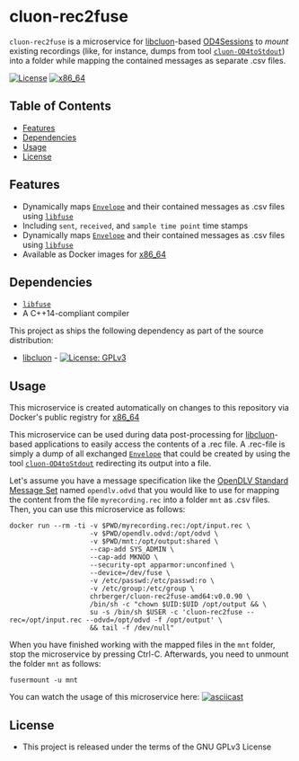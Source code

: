 # cluon-rec2fuse

`cluon-rec2fuse` is a microservice for [libcluon](https://github.com/chrberger/libcluon)-based [OD4Sessions](https://github.com/chalmers-revere/opendlv) to _mount_ existing recordings (like, for instance, dumps from tool [`cluon-OD4toStdout`](https://github.com/chrberger/libcluon/blob/master/libcluon/tools/cluon-OD4toStdout.cpp)) into a folder while mapping the contained messages as separate .csv files.

[![License](https://img.shields.io/badge/license-GPL--3-blue.svg)](https://raw.githubusercontent.com/chrberger/libcluon/master/LICENSE) [![x86_64](https://img.shields.io/badge/platform-x86_64-blue.svg)](https://hub.docker.com/r/chrberger/cluon-proto-amd64/tags/)

## Table of Contents
* [Features](#features)
* [Dependencies](#dependencies)
* [Usage](#usage)
* [License](#license)

## Features
* Dynamically maps [`Envelope`](https://github.com/chrberger/libcluon/blob/master/libcluon/resources/cluonDataStructures.odvd#L23-L30) and their contained messages as .csv files using [`libfuse`](https://github.com/libfuse/libfuse)
* Including `sent`, `received`, and `sample time point` time stamps
* Dynamically maps [`Envelope`](https://github.com/chrberger/libcluon/blob/master/libcluon/resources/cluonDataStructures.odvd#L23-L30) and their contained messages as .csv files using [`libfuse`](https://github.com/libfuse/libfuse)
* Available as Docker images for [x86_64](https://hub.docker.com/r/chrberger/cluon-proto-amd64/tags/)

## Dependencies
* [`libfuse`](https://github.com/libfuse/libfuse)
* A C++14-compliant compiler

This project as ships the following dependency as part of the source distribution:

* [libcluon](https://github.com/chrberger/libcluon) - [![License: GPLv3](https://img.shields.io/badge/license-GPL--3-blue.svg
)](https://www.gnu.org/licenses/gpl-3.0.txt)

## Usage
This microservice is created automatically on changes to this repository via Docker's public registry for [x86_64](https://hub.docker.com/r/chrberger/cluon-proto-amd64/tags/)

This microservice can be used during data post-processing for [libcluon](https://github.com/chrberger/libcluon)-based applications to easily access the contents of a .rec file. A .rec-file is simply a dump of all exchanged [`Envelope`](https://github.com/chrberger/libcluon/blob/master/libcluon/resources/cluonDataStructures.odvd#L23-L30) that could be created by using the tool [`cluon-OD4toStdout`](https://github.com/chrberger/libcluon/blob/master/libcluon/tools/cluon-OD4toStdout.cpp) redirecting its output into a file.

Let's assume you have a message specification like the [OpenDLV Standard Message Set](https://github.com/chalmers-revere/opendlv.standard-message-set) named `opendlv.odvd` that you would like to use for mapping the content from the file `myrecording.rec` into a folder `mnt` as .csv files. Then, you can use this microservice as follows:

```
docker run --rm -ti -v $PWD/myrecording.rec:/opt/input.rec \
                    -v $PWD/opendlv.odvd:/opt/odvd \
                    -v $PWD/mnt:/opt/output:shared \
                    --cap-add SYS_ADMIN \
                    --cap-add MKNOD \
                    --security-opt apparmor:unconfined \
                    --device=/dev/fuse \
                    -v /etc/passwd:/etc/passwd:ro \
                    -v /etc/group:/etc/group \
                    chrberger/cluon-rec2fuse-amd64:v0.0.90 \
                    /bin/sh -c "chown $UID:$UID /opt/output && \
                    su -s /bin/sh $USER -c 'cluon-rec2fuse --rec=/opt/input.rec --odvd=/opt/odvd -f /opt/output' \
                    && tail -f /dev/null"
```

When you have finished working with the mapped files in the `mnt` folder, stop the microservice by pressing Ctrl-C. Afterwards, you need to unmount the folder `mnt` as follows:

```
fusermount -u mnt
```

You can watch the usage of this microservice here:
[![asciicast](https://asciinema.org/a/tMLc9lvmnTKlcwSHSIuepF4It.png)](https://asciinema.org/a/tMLc9lvmnTKlcwSHSIuepF4It?autoplay=1)

## License

* This project is released under the terms of the GNU GPLv3 License
